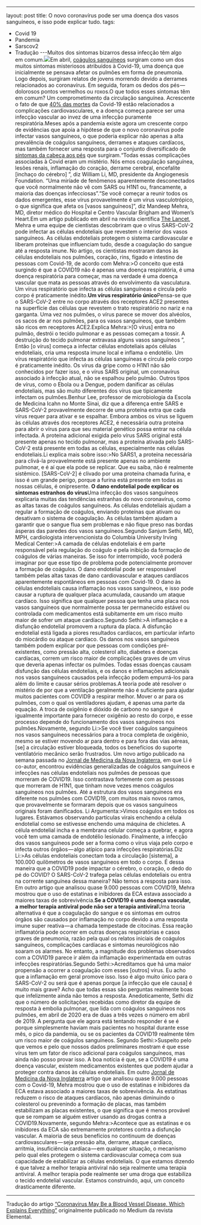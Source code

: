 ---
layout: post
title: O novo coronavírus pode ser uma doença dos vasos sanguíneos, e isso pode explicar
  tudo.
tags:
- Covid 19
- Pandemia
- Sarscov2
- Tradução
---Muitos dos sintomas bizarros dessa infecção têm algo em comum.![](https://cdn-images-1.medium.com/max/1200/1*qPhxOYb7x8UM5Ih0t22CGA.jpeg)Em abril, 
[coágulos sanguíneos](https://t.umblr.com/redirect?z=https%3A%2F%2Fcoronavirus.medium.com%2Fdoctors-want-to-know-could-blood-thinners-be-helpful-for-covid-19-2e16140df731&t=ZDdjNWViNTllZGE3MDE4NGM5MTQ1NTg2Mjk5YmE0NTVlMjY0Y2IzMCw0MzE0OWRkMTY5N2YyMTlkY2EzMDFlZGVlYWE2ZDAyMmU3MTg0ZjEw) surgiram como um dos muitos sintomas misteriosos atribuídos à Covid-19, uma doença que inicialmente se pensava afetar os pulmões em forma de pneumonia. Logo depois, surgiram relatos de jovens morrendo devido a derrames relacionados ao coronavírus. Em seguida, foram os dedos dos pés — dolorosos pontos vermelhos ou roxos.O que todos esses sintomas têm em comum? Um comprometimento da circulação sanguínea. Acrescente o fato de que 
[40% das mortes](https://t.umblr.com/redirect?z=https%3A%2F%2Fwww.ahajournals.org%2Fdoi%2Fpdf%2F10.1161%2FCIRCRESAHA.120.317055&t=ZGM1NDcxOTg5OTAyYTEwYjgzODk0NDAwZDE2ZjU4NWQ3MzE2MDQ2YSxkNDM1YTFhYzQwZTczMmVkYzFmN2IwZTE2M2M3YWU1ZmNjNWJkNmI0) da Covid-19 estão relacionados a complicações cardiovasculares, e a doença começa parece ser uma infecção vascular ao invez de uma infecção puramente respiratória.Meses após a pandemia existe agora um crescente corpo de evidências que apoia a hipótese de que o novo coronavírus pode infectar vasos sanguíneos, o que poderia explicar não apenas a alta prevalência de coágulos sanguíneos, derrames e ataques cardíacos, mas também fornecer uma resposta para o conjunto diversificado de 
[sintomas da cabeça aos pés](https://t.umblr.com/redirect?z=https%3A%2F%2Felemental.medium.com%2Fevery-covid-19-symptom-we-know-about-right-now-from-head-to-toe-bd1d47584096&t=NzY0MmJkMTVjZjFhODAzNDI5MGVlYTM2OTM0Y2JlMDM5ZWQ1YzU1Miw2ODk1YTE4ZDI4YjhhYTExNDg5Zjk2YzU2MjlhM2VkNzg5MGJjMWVj) que surgiram.“Todas essas complicações associadas à Covid eram um mistério. Nós emos coagulação sanguínea, lesões renais, inflamação do coração, derrame cerebral, encefalite [inchaço do cérebro] ”, diz William Li, MD, presidente da Angiogenesis Foundation. “Uma miríade de fenômenos aparentemente desconectados que você normalmente não vê com SARS ou H1N1 ou, francamente, a maioria das doenças infecciosas”.“Se você começar a reunir todos os dados emergentes, esse vírus provavelmente é um vírus vasculotrópico, o que significa que afeta os [vasos sanguíneos]”, diz Mandeep Mehra, MD, diretor médico do Hospital e Centro Vascular Brigham and Women’s Heart.Em um artigo publicado em abril na revista científica 
[The Lancet](https://t.umblr.com/redirect?z=https%3A%2F%2Fwww.thelancet.com%2Fjournals%2Flancet%2Farticle%2FPIIS0140-6736%2820%2930937-5%2Ffulltext&t=ZGFjNjU2MjNhMDYyNzYyMTRiOGQwNmRmZWNiMzkxOTNmYzZjY2RiNCxkZmMxZGU3OTE1ZGI5ZDdkOTczODQ4N2E0OGJhNGM3M2I1YmU0ZTgz), Mehra e uma equipe de cientistas descobriram que o vírus SARS-CoV-2 pode infectar as células endoteliais que revestem o interior dos vasos sanguíneos. As células endoteliais protegem o sistema cardiovascular e liberam proteínas que influenciam tudo, desde a coagulação do sangue até a resposta imune. No artigo, os cientistas mostraram danos às células endoteliais nos pulmões, coração, rins, fígado e intestino de pessoas com Covid-19, de acordo com Mehra:>O conceito que está surgindo é que a COVID19 não é apenas uma doença respiratória, é uma doença respiratória para começar, mas na verdade é uma doença vascular que mata as pessoas através do envolvimento da vasculatura.
Um vírus respiratório que infecta as células sanguíneas e circula pelo corpo é praticamente inédito.**Um vírus respiratório único**Pensa-se que o SARS-CoV-2 entre no corpo através dos receptores ACE2 presentes na superfície das células que revestem o trato respiratório no nariz e na garganta. Uma vez nos pulmões, o vírus parece se mover dos alvéolos, os sacos de ar nos pulmões, para os vasos sanguíneos, que também são ricos em receptores ACE2.Explica Mehra:>[O vírus] entra no pulmão, destrói o tecido pulmonar e as pessoas começam a tossir. A destruição do tecido pulmonar extravasa alguns vasos sanguíneos ”, Então [o vírus] começa a infectar células endoteliais após células endoteliais, cria uma resposta imune local e inflama o endotélio.
Um vírus respiratório que infecta as células sanguíneas e circula pelo corpo é praticamente inédito. Os vírus da gripe como o H1N1 não são conhecidos por fazer isso, e o vírus SARS original, um coronavírus associado à infecção atual, não se espalhou pelo pulmão. Outros tipos de vírus, como o Ebola ou a Dengue, podem danificar as células endoteliais, mas são muito diferentes dos vírus que tipicamente infectam os pulmões.Benhur Lee, professor de microbiologia da Escola de Medicina Icahn no Monte Sinai, diz que a diferença entre SARS e SARS-CoV-2 provavelmente decorre de uma proteína extra que cada vírus requer para ativar e se espalhar. Embora ambos os vírus se liguem às células através dos receptores ACE2, é necessária outra proteína para abrir o vírus para que seu material genético possa entrar na célula infectada. A proteína adicional exigida pelo vírus SARS original está presente apenas no tecido pulmonar, mas a proteína ativada pelo SARS-CoV-2 está presente em todas as células, especialmente nas células endoteliais.Li explica mais sobre isso:>No SARS1, a proteína necessária para clivá-la provavelmente está presente apenas no ambiente pulmonar, e é aí que ela pode se replicar. Que eu saiba, não é realmente sistêmico. [SARS-CoV-2] é clivado por uma proteína chamada furina, e isso é um grande perigo, porque a furina está presente em todas as nossas células, é onipresente.
**O dano endotelial pode explicar os sintomas estranhos do vírus**Uma infecção dos vasos sanguíneos explicaria muitas das tendências estranhas do novo coronavírus, como as altas taxas de coágulos sanguíneos. As células endoteliais ajudam a regular a formação de coágulos, enviando proteínas que ativam ou desativam o sistema de coagulação. As células também ajudam a garantir que o sangue flua sem problemas e não fique preso nas bordas ásperas das paredes dos vasos sanguíneos.Segundo Sanjum Sethi, MD, MPH, cardiologista intervencionista do Columbia University Irving Medical Center:>A camada de células endoteliais é em parte responsável pela regulação do coágulo e pela inibição da formação de coágulos de várias maneiras. Se isso for interrompido, você poderá imaginar por que esse tipo de problema pode potencialmente promover a formação de coágulos.
O dano endotelial pode ser responsável também pelas altas taxas de dano cardiovascular e ataques cardíacos aparentemente espontâneos em pessoas com Covid-19. O dano às células endoteliais causa inflamação nos vasos sanguíneos, e isso pode causar a ruptura de qualquer placa acumulada, causando um ataque cardíaco. Isso significa que qualquer pessoa que tenha uma placa nos vasos sanguíneos que normalmente possa ter permanecido estável ou controlada com medicamentos está subitamente em um risco muito maior de sofrer um ataque cardíaco.Segundo Sethi:>A inflamação e a disfunção endotelial promovem a ruptura da placa. A disfunção endotelial está ligada a piores resultados cardíacos, em particular infarto do miocárdio ou ataque cardíaco.
Os danos nos vasos sanguíneos também podem explicar por que pessoas com condições pré-existentes, como pressão alta, colesterol alto, diabetes e doenças cardíacas, correm um risco maior de complicações graves de um vírus que deveria apenas infectar os pulmões. Todas essas doenças causam disfunção das células endoteliais, e os danos e inflamações adicionais nos vasos sanguíneos causados pela infecção podem empurrá-los para além do limite e causar sérios problemas.A teoria pode até resolver o mistério de por que a ventilação geralmente não é suficiente para ajudar muitos pacientes com COVID9 a respirar melhor. Mover o ar para os pulmões, com o qual os ventiladores ajudam, é apenas uma parte da equação. A troca de oxigênio e dióxido de carbono no sangue é igualmente importante para fornecer oxigênio ao resto do corpo, e esse processo depende do funcionamento dos vasos sanguíneos nos pulmões.Novamente, segundo Li:>Se você tiver coágulos sanguíneos nos vasos sanguíneos necessários para a troca completa de oxigênio, mesmo se estiver movendo ar para dentro e para fora das vias aéreas, [se] a circulação estiver bloqueada, todos os benefícios do suporte ventilatório mecânico serão frustrados.
Um novo artigo publicado na semana passada no 
[Jornal de Medicina da Nova Inglaterra](https://t.umblr.com/redirect?z=https%3A%2F%2Fwww.nejm.org%2Fdoi%2Ffull%2F10.1056%2FNEJMoa2015432&t=ZjY0N2Y2YTY5Zjc4ZGU4ZTU4NzY5NDM4MjZiYjFkZGM3OTMxZWIxNCwwYjdmNjFmYWE2NDM1NTRlZTAwY2FkOGRkNzAyMTNkYjlmNzg3ODY5), em que Li é co-autor, encontrou evidências generalizadas de coágulos sanguíneos e infecções nas células endoteliais nos pulmões de pessoas que morreram de COVID19. Isso contrastava fortemente com as pessoas que morreram de H1N1, que tinham nove vezes menos coágulos sanguíneos nos pulmões. Até a estrutura dos vasos sanguíneos era diferente nos pulmões com COVID19, com muitos mais novos ramos, que provavelmente se formaram depois que os vasos sanguíneos originais foram danificados. Li Argumenta:>Vimos coágulos em todos os lugares. Estávamos observando partículas virais enchendo a célula endotelial como se estivesse enchendo uma máquina de chicletes. A célula endotelial incha e a membrana celular começa a quebrar, e agora você tem uma camada de endotélio lesionado.
Finalmente, a infecção dos vasos sanguíneos pode ser a forma como o vírus viaja pelo corpo e infecta outros órgãos — algo atípico para infecções respiratórias.Diz Li:>As células endoteliais conectam toda a circulação [sistema], a 100.000 quilômetros de vasos sanguíneos em todo o corpo. É dessa maneira que a COVID19 pode impactar o cérebro, o coração, o dedo do pé do COVID? O SARS-CoV-2 trafega pelas células endoteliais ou entra na corrente sanguínea dessa maneira? Não temos a resposta para isso.
Em outro artigo que analisou quase 9.000 pessoas com COVID19, Mehra mostrou que o uso de estatinas e inibidores da ECA estava associado a maiores taxas de sobrevivência.**Se a COVID19 é uma doença vascular, a melhor terapia antiviral pode não ser a terapia antiviral**Uma teoria alternativa é que a coagulação do sangue e os sintomas em outros órgãos são causados por inflamação no corpo devido a uma resposta imune super reativa — a chamada tempestade de citocinas. Essa reação inflamatória pode ocorrer em outras doenças respiratórias e casos graves de pneumonia, razão pela qual os relatos iniciais de coágulos sanguíneos, complicações cardíacas e sintomas neurológicos não soaram os alarmes. No entanto, a magnitude dos problemas observados com a COVID19 parece ir além da inflamação experimentada em outras infecções respiratórias.Segundo Sethi:>Acreditamos que há uma maior propensão a ocorrer a coagulação com esses [outros] vírus. Eu acho que a inflamação em geral promove isso. Isso é algo muito único para o SARS-CoV-2 ou será que é apenas porque [a infecção que ele causa] é muito mais grave? Acho que todas essas são perguntas realmente boas que infelizmente ainda não temos a resposta.
Anedoticamente, Sethi diz que o número de solicitações recebidas como diretor da equipe de resposta à embolia pulmonar, que lida com coágulos sanguíneos nos pulmões, em abril de 2020 era de duas a três vezes o número em abril de 2019. A pergunta que ele agora está tentando responder é se é porque simplesmente haviam mais pacientes no hospital durante esse mês, o pico da pandemia, ou se os pacientes da COVID19 realmente têm um risco maior de coágulos sanguíneos. Segundo Sethi:>Suspeito pelo que vemos e pelo que nossos dados preliminares mostram é que esse vírus tem um fator de risco adicional para coágulos sanguíneos, mas ainda não posso provar isso.
A boa notícia é que, se a COVID19 é uma doença vascular, existem medicamentos existentes que podem ajudar a proteger contra danos às células endoteliais. Em outro 
[Jornal de Medicina da Nova Inglaterra](https://t.umblr.com/redirect?z=https%3A%2F%2Fwww.nejm.org%2Fdoi%2Ffull%2F10.1056%2FNEJMoa2007621&t=MTliYmIyYjliNzRhY2ExZmMzZWQwZWVjMTJjZDk4Y2M4ZmE4MGE4NywxZjRhMWZmYmJhZjUzNThiNjJlNTZjNTlmNjI1YTQxOGQyNDQ4Nzlj) artigo que analisou quase 9.000 pessoas com o Covid-19, Mehra mostrou que o uso de estatinas e inibidores da ECA estava associado a maiores taxas de sobrevivência. As estatinas reduzem o risco de ataques cardíacos, não apenas diminuindo o colesterol ou prevenindo a formação de placas, mas também estabilizam as placas existentes, o que significa que é menos provável que se rompam se alguém estiver usando as drogas contra a COVID19.Novamente, segundo Mehra:>Acontece que as estatinas e os inibidores da ECA são extremamente protetores contra a disfunção vascular. A maioria de seus benefícios no continuum de doenças cardiovasculares — seja pressão alta, derrame, ataque cardíaco, arritmia, insuficiência cardíaca — em qualquer situação, o mecanismo pelo qual eles protegem o sistema cardiovascular começa com sua capacidade de estabilizar as células endoteliais. O que estamos dizendo é que talvez a melhor terapia antiviral não seja realmente uma terapia antiviral. A melhor terapia pode realmente ser uma droga que estabiliza o tecido endotelial vascular. Estamos construindo, aqui, um conceito drasticamente diferente.
****
Tradução do artigo 
[“Coronavirus May Be a Blood Vessel Disease, Which Explains Everything”](https://t.umblr.com/redirect?z=https%3A%2F%2Felemental.medium.com%2Fcoronavirus-may-be-a-blood-vessel-disease-which-explains-everything-2c4032481ab2&t=ZWM3NzhlOWQ2NWNmODZmMTI0MzFkOGQ2NzBkZWM3ZGM5YzAyMjgzYyxmNzBlYmVkOWM1ZjYxOTdkNDE0NGUyOTcwNTJiOGMwNjA3ODEzNzc3) originalmente publicado no Medium da revista Elemental.
